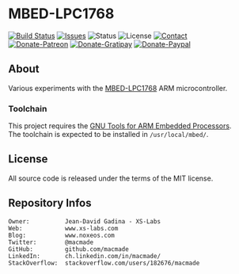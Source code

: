 MBED-LPC1768
============

[![Build Status](https://img.shields.io/travis/macmade/MBED-LPC1768.svg?branch=master&style=flat)](https://travis-ci.org/macmade/MBED-LPC1768)
[![Issues](http://img.shields.io/github/issues/macmade/MBED-LPC1768.svg?style=flat)](https://github.com/macmade/MBED-LPC1768/issues)
![Status](https://img.shields.io/badge/status-prototype-orange.svg?style=flat)
![License](https://img.shields.io/badge/license-mit-brightgreen.svg?style=flat)
[![Contact](https://img.shields.io/badge/contact-@macmade-blue.svg?style=flat)](https://twitter.com/macmade)  
[![Donate-Patreon](https://img.shields.io/badge/donate-patreon-yellow.svg?style=flat)](https://patreon.com/macmade)
[![Donate-Gratipay](https://img.shields.io/badge/donate-gratipay-yellow.svg?style=flat)](https://www.gratipay.com/macmade)
[![Donate-Paypal](https://img.shields.io/badge/donate-paypal-yellow.svg?style=flat)](https://paypal.me/xslabs)

About
-----

Various experiments with the [MBED-LPC1768](http://developer.mbed.org) ARM microcontroller.

### Toolchain

This project requires the [GNU Tools for ARM Embedded Processors](https://launchpad.net/gcc-arm-embedded).  
The toolchain is expected to be installed in `/usr/local/mbed/`.

License
-------

All source code is released under the terms of the MIT license.

Repository Infos
----------------

    Owner:			Jean-David Gadina - XS-Labs
    Web:			www.xs-labs.com
    Blog:			www.noxeos.com
    Twitter:		@macmade
    GitHub:			github.com/macmade
    LinkedIn:		ch.linkedin.com/in/macmade/
    StackOverflow:	stackoverflow.com/users/182676/macmade
